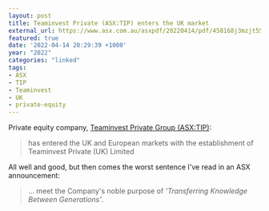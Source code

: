 ```yaml
---
layout: post
title: Teaminvest Private (ASX:TIP) enters the UK market
external_url: https://www.asx.com.au/asxpdf/20220414/pdf/458168j3mzjt55.pdf
featured: true
date: '2022-04-14 20:29:39 +1000'
year: "2022"
categories: "linked"
tags:
- ASX
- TIP
- Teaminvest
- UK
- private-equity
---
```


Private equity company, [Teaminvest Private Group (ASX:TIP)](https://www2.asx.com.au/markets/company/TIP):

> has entered the UK and European markets with the establishment of Teaminvest Private (UK) Limited

All well and good, but then comes the worst sentence I've read in an ASX announcement:

> ... meet the Company's noble purpose of *'Transferring Knowledge Between Generations'*.
